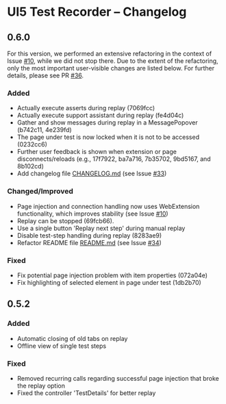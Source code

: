 # UI5 Test Recorder – Changelog


## 0.6.0

For this version, we performed an extensive refactoring in the context of Issue [#10](https://github.com/msg-systems/ui5-testrecorder/issues/10), while we did not stop there.
Due to the extent of the refactoring, only the most important user-visible changes are listed below.
For further details, please see PR [#36](https://github.com/msg-systems/ui5-testrecorder/pull/36).

### Added
- Actually execute asserts during replay (7069fcc)
- Actually execute support assistant during replay (fe4d04c)
- Gather and show messages during replay in a MessagePopover (b742c11, 4e239fd)
- The page under test is now locked when it is not to be accessed (0232cc6)
- Further user feedback is shown when extension or page disconnects/reloads (e.g., 17f7922, ba7a716, 7b35702, 9bd5167, and 8b102cd)
- Add changelog file [CHANGELOG.md](CHANGELOG.md) (see Issue [#33](https://github.com/msg-systems/ui5-testrecorder/issues/33))


### Changed/Improved
- Page injection and connection handling now uses WebExtension functionality, which improves stability (see Issue [#10](https://github.com/msg-systems/ui5-testrecorder/issues/10))
- Replay can be stopped (69fcb66).
- Use a single button 'Replay next step' during manual replay
- Disable test-step handling during replay (8283ae9)
- Refactor README file [README.md](README.md) (see Issue [#34](https://github.com/msg-systems/ui5-testrecorder/issues/34))

### Fixed
- Fix potential page injection problem with item properties (072a04e)
- Fix highlighting of selected element in page under test (1db2b70)


## 0.5.2

### Added
- Automatic closing of old tabs on replay
- Offline view of single test steps

### Fixed
- Removed recurring calls regarding successful page injection that broke the replay option
- Fixed the controller 'TestDetails' for better replay
